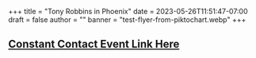 +++
title = "Tony Robbins in Phoenix"
date = 2023-05-26T11:51:47-07:00
draft = false
author = ""
banner = "test-flyer-from-piktochart.webp"
+++

## [Constant Contact Event Link Here](https://www.example.com)
